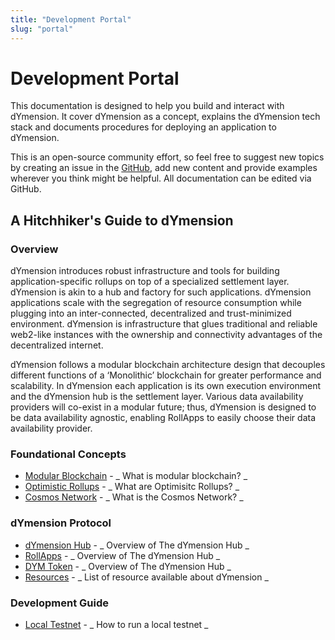```yaml
---
title: "Development Portal"
slug: "portal"
---
```


# Development Portal

This documentation is designed to help you build and interact with dYmension. It cover dYmension as a concept, explains the dYmension tech stack and documents procedures for deploying an application to dYmension.

This is an open-source community effort, so feel free to suggest new topics by creating an issue in the [GitHub](https://github.com/dymensionxyz/docs/issues), add new content and provide examples wherever you think might be helpful. All documentation can be edited via GitHub.

## A Hitchhiker's Guide to dYmension

### Overview

dYmension introduces robust infrastructure and tools for building application-specific rollups on top of a specialized settlement layer. dYmension is akin to a hub and factory for such applications. dYmension applications scale with the segregation of resource consumption while plugging into an inter-connected, decentralized and trust-minimized environment. dYmension is infrastructure that glues traditional and reliable web2-like instances with the ownership and connectivity advantages of the decentralized internet.

dYmension follows a modular blockchain architecture design that decouples different functions of a ‘Monolithic’ blockchain for greater performance and scalability. In dYmension each application is its own execution environment and the dYmension hub is the settlement layer. Various data availability providers will co-exist in a modular future; thus, dYmension is designed to be data availability agnostic, enabling RollApps to easily choose their data availability provider.

### Foundational Concepts

- [Modular Blockchain](modular-blockchain.md) - _ What is modular blockchain? _
- [Optimistic Rollups](optimistic-rollups.md) - _ What are Optimisitc Rollups? _
- [Cosmos Network](cosmos.md) - _ What is the Cosmos Network? _

### dYmension Protocol

- [dYmension Hub](dymension-hub.md) - _ Overview of The dYmension Hub _
- [RollApps](rollapps.md) - _ Overview of The dYmension Hub _
- [DYM Token](dym-token.md) - _ Overview of The dYmension Hub _
- [Resources](https://github.com/dymensionxyz/awesome) - _ List of resource available about dYmension _

### Development Guide

- [Local Testnet](local-testnet.md) - _ How to run a local testnet _
